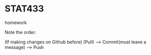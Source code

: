 # STAT433
homework


Note the order:

(If making changes on Github before) 
(Pull) -->
Commit(must leave a message) --> Push